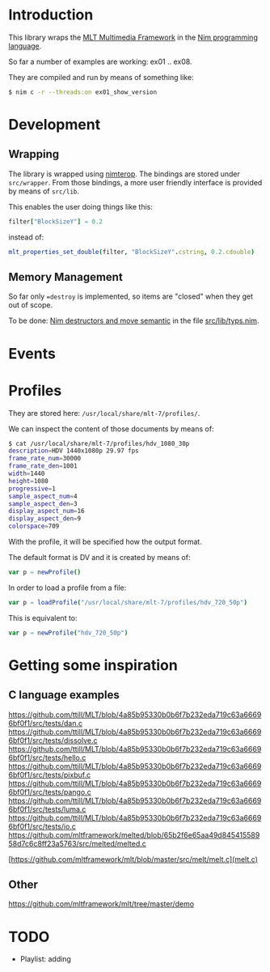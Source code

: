 # Introduction
This library wraps the [MLT Multimedia Framework](https://www.mltframework.org/) in the [Nim programming language](https://nim-lang.org/).

So far a number of examples are working: ex01 .. ex08.

They are compiled and run by means of something like:
```bash
$ nim c -r --threads:on ex01_show_version
```

# Development
## Wrapping
The library is wrapped using [nimterop](https://github.com/nimterop/nimterop). The bindings are stored under `src/wrapper`. From those bindings, a more user friendly interface is provided by means of `src/lib`.

This enables the user doing things like this:
```nim
filter["BlockSizeY"] = 0.2
```
instead of:
```nim
mlt_properties_set_double(filter, "BlockSizeY".cstring, 0.2.cdouble)
```

## Memory Management
So far only `=destroy` is implemented, so items are "closed" when they get out of scope.

To be done: [Nim destructors and move semantic](https://nim-lang.org/docs/destructors.html) in the file [src/lib/typs.nim](https://github.com/mantielero/mlt.nim/blob/master/src/lib/typs.nim).

# Events

# Profiles
They are stored here: `/usr/local/share/mlt-7/profiles/`.

We can inspect the content of those documents by means of:
```bash
$ cat /usr/local/share/mlt-7/profiles/hdv_1080_30p 
description=HDV 1440x1080p 29.97 fps
frame_rate_num=30000
frame_rate_den=1001
width=1440
height=1080
progressive=1
sample_aspect_num=4
sample_aspect_den=3
display_aspect_num=16
display_aspect_den=9
colorspace=709
```

With the profile, it will be specified how the output format. 

The default format is DV and it is created by means of:
```nim
var p = newProfile()
```
In order to load a profile from a file:
```nim
var p = loadProfile("/usr/local/share/mlt-7/profiles/hdv_720_50p")
```
This is equivalent to:
```nim
var p = newProfile("hdv_720_50p") 
```


# Getting some inspiration
## C language examples
https://github.com/ttill/MLT/blob/4a85b95330b0b6f7b232eda719c63a66696bf0f1/src/tests/dan.c
https://github.com/ttill/MLT/blob/4a85b95330b0b6f7b232eda719c63a66696bf0f1/src/tests/dissolve.c
https://github.com/ttill/MLT/blob/4a85b95330b0b6f7b232eda719c63a66696bf0f1/src/tests/hello.c
https://github.com/ttill/MLT/blob/4a85b95330b0b6f7b232eda719c63a66696bf0f1/src/tests/pixbuf.c
https://github.com/ttill/MLT/blob/4a85b95330b0b6f7b232eda719c63a66696bf0f1/src/tests/pango.c
https://github.com/ttill/MLT/blob/4a85b95330b0b6f7b232eda719c63a66696bf0f1/src/tests/luma.c
https://github.com/ttill/MLT/blob/4a85b95330b0b6f7b232eda719c63a66696bf0f1/src/tests/io.c
https://github.com/mltframework/melted/blob/65b2f6e65aa49d84541558958d7c6c8ff23a5763/src/melted/melted.c

[https://github.com/mltframework/mlt/blob/master/src/melt/melt.c](melt.c)

## Other
https://github.com/mltframework/mlt/tree/master/demo


# TODO
- Playlist: adding
